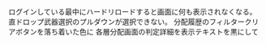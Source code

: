 ログインしている最中にハードリロードすると画面に何も表示されなくなる。
直ドロップ武器選択のプルダウンが選択できない。
分配履歴のフィルタークリアボタンを落ち着いた色に
各層分配画面の判定詳細を表示テキストを黒にして
